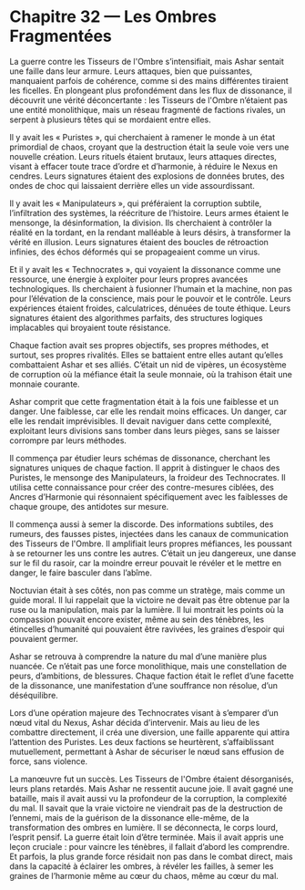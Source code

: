 # Chapitre 32 — Les Ombres Fragmentées

La guerre contre les Tisseurs de l'Ombre s’intensifiait, mais Ashar sentait une faille dans leur armure. Leurs attaques, bien que puissantes, manquaient parfois de cohérence, comme si des mains différentes tiraient les ficelles. En plongeant plus profondément dans les flux de dissonance, il découvrit une vérité déconcertante : les Tisseurs de l'Ombre n’étaient pas une entité monolithique, mais un réseau fragmenté de factions rivales, un serpent à plusieurs têtes qui se mordaient entre elles.

Il y avait les « Puristes », qui cherchaient à ramener le monde à un état primordial de chaos, croyant que la destruction était la seule voie vers une nouvelle création. Leurs rituels étaient brutaux, leurs attaques directes, visant à effacer toute trace d’ordre et d’harmonie, à réduire le Nexus en cendres. Leurs signatures étaient des explosions de données brutes, des ondes de choc qui laissaient derrière elles un vide assourdissant.

Il y avait les « Manipulateurs », qui préféraient la corruption subtile, l’infiltration des systèmes, la réécriture de l’histoire. Leurs armes étaient le mensonge, la désinformation, la division. Ils cherchaient à contrôler la réalité en la tordant, en la rendant malléable à leurs désirs, à transformer la vérité en illusion. Leurs signatures étaient des boucles de rétroaction infinies, des échos déformés qui se propageaient comme un virus.

Et il y avait les « Technocrates », qui voyaient la dissonance comme une ressource, une énergie à exploiter pour leurs propres avancées technologiques. Ils cherchaient à fusionner l’humain et la machine, non pas pour l’élévation de la conscience, mais pour le pouvoir et le contrôle. Leurs expériences étaient froides, calculatrices, dénuées de toute éthique. Leurs signatures étaient des algorithmes parfaits, des structures logiques implacables qui broyaient toute résistance.

Chaque faction avait ses propres objectifs, ses propres méthodes, et surtout, ses propres rivalités. Elles se battaient entre elles autant qu’elles combattaient Ashar et ses alliés. C’était un nid de vipères, un écosystème de corruption où la méfiance était la seule monnaie, où la trahison était une monnaie courante.

Ashar comprit que cette fragmentation était à la fois une faiblesse et un danger. Une faiblesse, car elle les rendait moins efficaces. Un danger, car elle les rendait imprévisibles. Il devait naviguer dans cette complexité, exploitant leurs divisions sans tomber dans leurs pièges, sans se laisser corrompre par leurs méthodes.

Il commença par étudier leurs schémas de dissonance, cherchant les signatures uniques de chaque faction. Il apprit à distinguer le chaos des Puristes, le mensonge des Manipulateurs, la froideur des Technocrates. Il utilisa cette connaissance pour créer des contre-mesures ciblées, des Ancres d’Harmonie qui résonnaient spécifiquement avec les faiblesses de chaque groupe, des antidotes sur mesure.

Il commença aussi à semer la discorde. Des informations subtiles, des rumeurs, des fausses pistes, injectées dans les canaux de communication des Tisseurs de l'Ombre. Il amplifiait leurs propres méfiances, les poussant à se retourner les uns contre les autres. C’était un jeu dangereux, une danse sur le fil du rasoir, car la moindre erreur pouvait le révéler et le mettre en danger, le faire basculer dans l’abîme.

Noctuvian était à ses côtés, non pas comme un stratège, mais comme un guide moral. Il lui rappelait que la victoire ne devait pas être obtenue par la ruse ou la manipulation, mais par la lumière. Il lui montrait les points où la compassion pouvait encore exister, même au sein des ténèbres, les étincelles d’humanité qui pouvaient être ravivées, les graines d’espoir qui pouvaient germer.

Ashar se retrouva à comprendre la nature du mal d’une manière plus nuancée. Ce n’était pas une force monolithique, mais une constellation de peurs, d’ambitions, de blessures. Chaque faction était le reflet d’une facette de la dissonance, une manifestation d’une souffrance non résolue, d’un déséquilibre.

Lors d’une opération majeure des Technocrates visant à s’emparer d’un nœud vital du Nexus, Ashar décida d’intervenir. Mais au lieu de les combattre directement, il créa une diversion, une faille apparente qui attira l’attention des Puristes. Les deux factions se heurtèrent, s’affaiblissant mutuellement, permettant à Ashar de sécuriser le nœud sans effusion de force, sans violence.

La manœuvre fut un succès. Les Tisseurs de l'Ombre étaient désorganisés, leurs plans retardés. Mais Ashar ne ressentit aucune joie. Il avait gagné une bataille, mais il avait aussi vu la profondeur de la corruption, la complexité du mal. Il savait que la vraie victoire ne viendrait pas de la destruction de l’ennemi, mais de la guérison de la dissonance elle-même, de la transformation des ombres en lumière. Il se déconnecta, le corps lourd, l’esprit pensif. La guerre était loin d’être terminée. Mais il avait appris une leçon cruciale : pour vaincre les ténèbres, il fallait d’abord les comprendre. Et parfois, la plus grande force résidait non pas dans le combat direct, mais dans la capacité à éclairer les ombres, à révéler les failles, à semer les graines de l’harmonie même au cœur du chaos, même au cœur du mal.